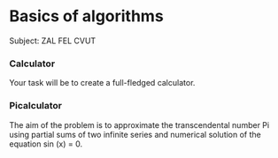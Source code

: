 # Basics of algorithms

Subject: ZAL FEL CVUT

### Calculator
Your task will be to create a full-fledged calculator.

### Picalculator
The aim of the problem is to approximate the transcendental number Pi using partial sums of two infinite series and numerical solution of the equation sin (x) = 0.
